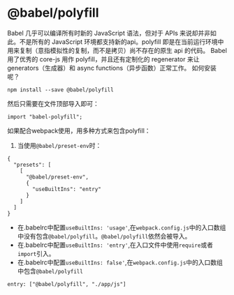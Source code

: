 # @babel/polyfill

Babel 几乎可以编译所有时新的 JavaScript 语法，但对于 APIs 来说却并非如此。不是所有的 JavaScript 环境都支持新的api。polyfill 即是在当前运行环境中用来复制（意指模拟性的复制，而不是拷贝）尚不存在的原生 api 的代码。
Babel 用了优秀的 core-js 用作 polyfill，并且还有定制化的 regenerator 来让 generators（生成器）和 async functions（异步函数）正常工作。
如何安装呢？
```
npm install --save @babel/polyfill
```
然后只需要在文件顶部导入即可：
```
import "babel-polyfill";
```
如果配合webpack使用，用多种方式来包含polyfill：
1. 当使用`@babel/preset-env`时：
```
{
  "presets": [
    [
      "@babel/preset-env",
      {
        "useBuiltIns": "entry"
      }
    ]
  ]
}
```
* 在.babelrc中配置`useBuiltIns: 'usage'`,在`webpack.config.js`中的入口数组中没有包含`@babel/polyfill`。`@babel/polyfill`依然会被导入。
* 在.babelrc中配置`useBuiltIns: 'entry'`,在入口文件中使用`require`或者`import`引入。
* 在.babelrc中配置`useBuiltIns: false'`,在`webpack.config.js`中的入口数组中包含`@babel/polyfill`
```
entry: ["@babel/polyfill", "./app/js"]
```


